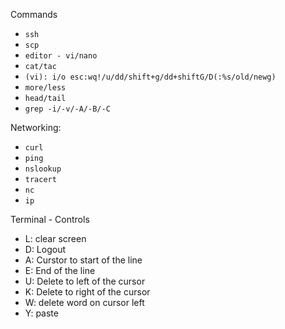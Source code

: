 Commands

- `ssh`
- `scp`
- `editor - vi/nano`
- `cat/tac`
- `(vi): i/o esc:wq!/u/dd/shift+g/dd+shiftG/D(:%s/old/newg)`
- `more/less`
- `head/tail`
- `grep -i/-v/-A/-B/-C`


Networking:
- `curl`
- `ping`
- `nslookup`
- `tracert`
- `nc`
- `ip`

Terminal - Controls

- L: clear screen
- D: Logout
- A: Curstor to start of the line
- E: End of the line
- U: Delete to left of the cursor
- K: Delete to right of the cursor
- W: delete word on cursor left
- Y: paste
